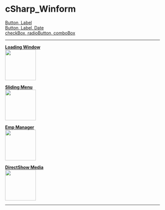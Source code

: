 # **cSharp_Winform**

  [Button, Label](Button_Label)<br>
  [Button, Label, Date](Button_Label_Date)<br>
  [checkBox, radioButton, comboBox](checkBox_radioButton_comboBox)<br>

---
  
  [**Loading Window**](LoadingWindow)<br>
  <img src="https://user-images.githubusercontent.com/114325862/223126754-5667cd23-45a7-4796-bec2-a83d36880f60.png" width="100" height="100">

  [**Sliding Menu**](SlidingMenu)<br>
  <img src="https://user-images.githubusercontent.com/114325862/223128891-90bebe28-50a5-4474-b56e-376e75afcf1a.png" width="100" height="100">
  
  [**Emp Manager**](EmpManager)<br>
  <img src="https://user-images.githubusercontent.com/114325862/223129190-69b18fa0-7bb0-4498-8db3-bba13a4a85a5.png" width="100" height="100">
  
  [**DirectShow Media**](DirectShow_Media)<br>
  <img src="https://user-images.githubusercontent.com/114325862/223126000-93685d06-8ce4-4346-a558-54a7702b630d.png" width="100" height="100">

---


